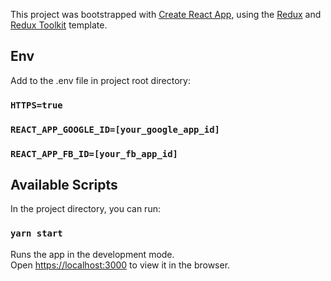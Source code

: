 This project was bootstrapped with [Create React App](https://github.com/facebook/create-react-app), using the [Redux](https://redux.js.org/) and [Redux Toolkit](https://redux-toolkit.js.org/) template.

## Env

Add to the .env file in project root directory:

### `HTTPS=true`

### `REACT_APP_GOOGLE_ID=[your_google_app_id]`

### `REACT_APP_FB_ID=[your_fb_app_id]`

## Available Scripts

In the project directory, you can run:

### `yarn start`

Runs the app in the development mode.<br />
Open [https://localhost:3000](https://localhost:3000) to view it in the browser.
